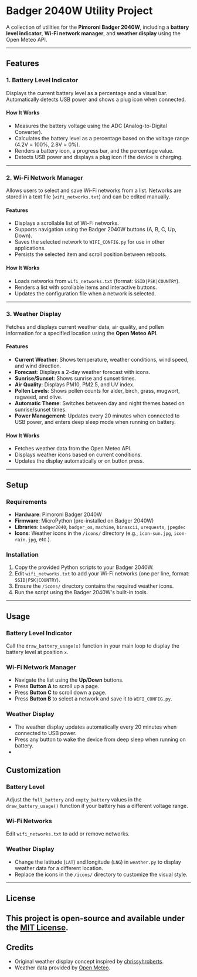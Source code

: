 # Badger 2040W Utility Project

A collection of utilities for the **Pimoroni Badger 2040W**, including a **battery level indicator**, **Wi-Fi network manager**, and **weather display** using the Open Meteo API.

---

## Features

### 1. Battery Level Indicator
Displays the current battery level as a percentage and a visual bar. Automatically detects USB power and shows a plug icon when connected.

#### How It Works
- Measures the battery voltage using the ADC (Analog-to-Digital Converter).
- Calculates the battery level as a percentage based on the voltage range (4.2V = 100%, 2.8V = 0%).
- Renders a battery icon, a progress bar, and the percentage value.
- Detects USB power and displays a plug icon if the device is charging.
---

### 2. Wi-Fi Network Manager
Allows users to select and save Wi-Fi networks from a list. Networks are stored in a text file (`wifi_networks.txt`) and can be edited manually.

#### Features
- Displays a scrollable list of Wi-Fi networks.
- Supports navigation using the Badger 2040W buttons (A, B, C, Up, Down).
- Saves the selected network to `WIFI_CONFIG.py` for use in other applications.
- Persists the selected item and scroll position between reboots.

#### How It Works
- Loads networks from `wifi_networks.txt` (format: `SSID|PSK|COUNTRY`).
- Renders a list with scrollable items and interactive buttons.
- Updates the configuration file when a network is selected.
---

### 3. Weather Display
Fetches and displays current weather data, air quality, and pollen information for a specified location using the **Open Meteo API**.

#### Features
- **Current Weather**: Shows temperature, weather conditions, wind speed, and wind direction.
- **Forecast**: Displays a 2-day weather forecast with icons.
- **Sunrise/Sunset**: Shows sunrise and sunset times.
- **Air Quality**: Displays PM10, PM2.5, and UV index.
- **Pollen Levels**: Shows pollen counts for alder, birch, grass, mugwort, ragweed, and olive.
- **Automatic Theme**: Switches between day and night themes based on sunrise/sunset times.
- **Power Management**: Updates every 20 minutes when connected to USB power, and enters deep sleep mode when running on battery.

#### How It Works
- Fetches weather data from the Open Meteo API.
- Displays weather icons based on current conditions.
- Updates the display automatically or on button press.
---

## Setup

### Requirements
- **Hardware**: Pimoroni Badger 2040W
- **Firmware**: MicroPython (pre-installed on Badger 2040W)
- **Libraries**: `badger2040`, `badger_os`, `machine`, `binascii`, `urequests`, `jpegdec`
- **Icons**: Weather icons in the `/icons/` directory (e.g., `icon-sun.jpg`, `icon-rain.jpg`, etc.).

### Installation
1. Copy the provided Python scripts to your Badger 2040W.
2. Edit `wifi_networks.txt` to add your Wi-Fi networks (one per line, format: `SSID|PSK|COUNTRY`).
3. Ensure the `/icons/` directory contains the required weather icons.
4. Run the script using the Badger 2040W's built-in tools.

---

## Usage

### Battery Level Indicator
Call the `draw_battery_usage(x)` function in your main loop to display the battery level at position `x`.

### Wi-Fi Network Manager
- Navigate the list using the **Up/Down** buttons.
- Press **Button A** to scroll up a page.
- Press **Button C** to scroll down a page.
- Press **Button B** to select a network and save it to `WIFI_CONFIG.py`.

### Weather Display
- The weather display updates automatically every 20 minutes when connected to USB power.
- Press any button to wake the device from deep sleep when running on battery.
- 
## Customization

### Battery Level
Adjust the `full_battery` and `empty_battery` values in the `draw_battery_usage()` function if your battery has a different voltage range.

### Wi-Fi Networks
Edit `wifi_networks.txt` to add or remove networks.

### Weather Display
- Change the latitude (`LAT`) and longitude (`LNG`) in `weather.py` to display weather data for a different location.
- Replace the icons in the `/icons/` directory to customize the visual style.
---

## License
This project is open-source and available under the [MIT License](LICENSE).
---

## Credits
- Original weather display concept inspired by [chrissyhroberts](https://github.com/chrissyhroberts).
- Weather data provided by [Open Meteo](https://open-meteo.com).

